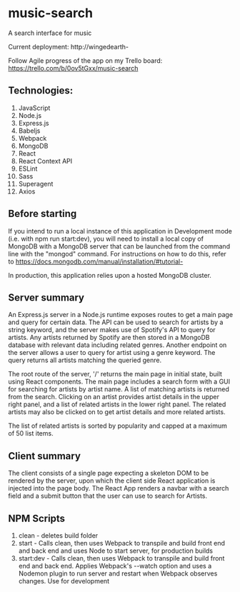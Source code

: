 # music-search
A search interface for music

Current deployment: http://wingedearth-

Follow Agile progress of the app on my Trello board: https://trello.com/b/0ov5tGxx/music-search

## Technologies:
1. JavaScript
2. Node.js
3. Express.js
4. Babeljs
5. Webpack
6. MongoDB
7. React
8. React Context API
9. ESLint
10. Sass
11. Superagent
12. Axios

## Before starting
If you intend to run a local instance of this application in Development mode (i.e. with npm run start:dev), you will need to install a local copy of MongoDB with a MongoDB server that can be launched from the command line with the "mongod" command. For instructions on how to do this, refer to https://docs.mongodb.com/manual/installation/#tutorial-

In production, this application relies upon a hosted MongoDB cluster.

## Server summary
An Express.js server in a Node.js runtime exposes routes to get a main page and query for certain data. The API can be used to search for artists by a string keyword, and the server makes use of Spotify's API to query for artists. Any artists returned by Spotify are then stored in a MongoDB database with relevant data including related genres. Another endpoint on the server allows a user to query for artist using a genre keyword. The query returns all artists matching the queried genre.

The root route of the server, '/' returns the main page in initial state, built using React components. The main page includes a search form with a GUI for searching for artists by artist name. A list of matching artists is returned from the search. Clicking on an artist provides artist details in the upper right panel, and a list of related artists in the lower right panel. The related artists may also be clicked on to get artist details and more related artists.

The list of related artists is sorted by popularity and capped at a maximum of 50 list items.

## Client summary
The client consists of a single page expecting a skeleton DOM to be rendered by the server, upon which the client side React application is injected into the page body. The React App renders a navbar with a search field and a submit button that the user can use to search for Artists.

## NPM Scripts
1. clean - deletes build folder
2. start - Calls clean, then uses Webpack to transpile and build front end and back end and uses Node to start server, for production builds
3. start:dev - Calls clean, then uses Webpack to transpile and build front end and back end. Applies Webpack's --watch option and uses a Nodemon plugin to run server and restart when Webpack observes changes. Use for development
